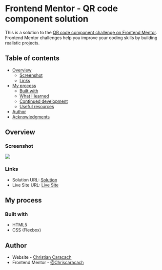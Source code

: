 # Frontend Mentor - QR code component solution

This is a solution to the [QR code component challenge on Frontend Mentor](https://www.frontendmentor.io/challenges/qr-code-component-iux_sIO_H). Frontend Mentor challenges help you improve your coding skills by building realistic projects.

## Table of contents

- [Overview](#overview)
  - [Screenshot](#screenshot)
  - [Links](#links)
- [My process](#my-process)
  - [Built with](#built-with)
  - [What I learned](#what-i-learned)
  - [Continued development](#continued-development)
  - [Useful resources](#useful-resources)
- [Author](#author)
- [Acknowledgments](#acknowledgments)

## Overview

### Screenshot

![](./Screenshot.jpg)

### Links

- Solution URL: [Solution](https://github.com/Chriscaracach/FEM6)
- Live Site URL: [Live Site](https://fem-6.vercel.app/)

## My process

### Built with

- HTML5
- CSS (Flexbox)

## Author

- Website - [Christian Caracach](https://portfoliochristiancaracach.vercel.app/)
- Frontend Mentor - [@Chriscaracach](https://www.frontendmentor.io/profile/Chriscaracach)

